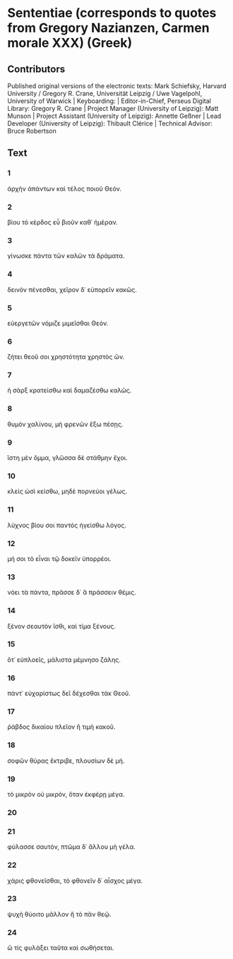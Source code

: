 # Sententiae (corresponds to quotes from Gregory Nazianzen, Carmen morale XXX)                     (Greek)  

## Contributors  
Published original versions of the electronic texts: Mark Schiefsky, Harvard University / Gregory R. Crane, Universität Leipzig / Uwe Vagelpohl, University of Warwick | Keyboarding:  | Editor-in-Chief, Perseus Digital Library: Gregory R. Crane | Project Manager (University of Leipzig): Matt Munson | Project Assistant (University of Leipzig): Annette Geßner | Lead Developer (University of Leipzig): Thibault Clérice | Technical Advisor: Bruce Robertson  

## Text  
### 1  
ἀρχὴν ἁπάντων καὶ τέλος ποιοῦ Θεόν.  
### 2  
βίου τὸ κέρδος εὖ βιοῦν καθ᾿ ἡμέραν.  
### 3  
γίνωσκε πάντα τῶν καλῶν τὰ δράματα.  
### 4  
δεινὸν πένεσθαι, χεῖρον δ᾿ εὐπορεῖν κακῶς.  
### 5  
εὐεργετῶν νόμιζε μιμεῖσθαι Θεόν.  
### 6  
ζήτει θεοῦ σοι χρηστότητα χρηστὸς ὤν.  
### 7  
ἡ σὰρξ κρατείσθω καὶ δαμαζέσθω καλῶς.  
### 8  
θυμὸν χαλίνου, μὴ φρενῶν ἔξω πέσῃς.  
### 9  
ἵστη μὲν ὄμμα, γλῶσσα δὲ στάθμην ἔχοι.  
### 10  
κλεὶς ὠσὶ κείσθω, μηδὲ πορνεύοι γέλως.  
### 11  
λύχνος βίου σοι παντὸς ἡγείσθω λόγος.  
### 12  
μή σοι τὸ εἶναι τῷ δοκεῖν ὑπορρέοι.  
### 13  
νόει τὰ πάντα, πρᾶσσε δ᾿ ἃ πράσσειν θέμις.  
### 14  
ξένον σεαυτὸν ἴσθι, καὶ τίμα ξένους.  
### 15  
ὅτ᾿ εὐπλοεῖς, μάλιστα μέμνησο ζάλης.  
### 16  
πάντ᾿ εὐχαρίστως δεῖ δέχεσθαι τἀκ Θεοῦ.  
### 17  
ῥάβδος δικαίου πλεῖον ἢ τιμὴ κακοῦ.  
### 18  
σοφῶν θύρας ἔκτριβε, πλουσίων δὲ μή.  
### 19  
τὸ μικρὸν οὐ μικρόν, ὅταν ἐκφέρῃ μέγα.  
### 20  
  
### 21  
φύλασσε σαυτόν, πτῶμα δ᾿ ἄλλου μὴ γέλα.  
### 22  
χάρις φθονεῖσθαι, τὸ φθονεῖν δ᾿ αἶσχος μέγα.  
### 23  
ψυχὴ θύοιτο μᾶλλον ἢ τὸ πᾶν θεῷ.  
### 24  
ὢ τίς φυλάξει ταῦτα καὶ σωθήσεται.  
